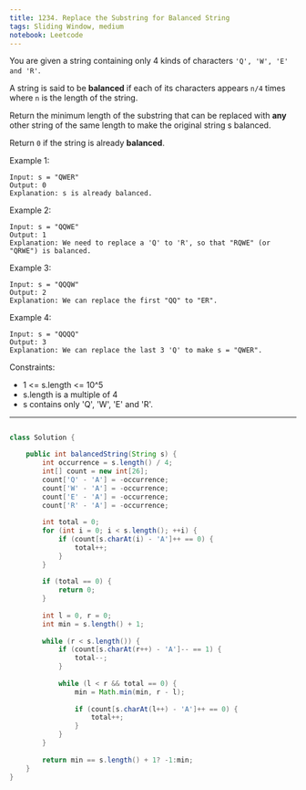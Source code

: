 ```yaml
---
title: 1234. Replace the Substring for Balanced String
tags: Sliding Window, medium
notebook: Leetcode
---
```


You are given a string containing only 4 kinds of characters `'Q', 'W', 'E' and 'R'`.

A string is said to be **balanced** if each of its characters appears `n/4` times where `n` is the length of the string.

Return the minimum length of the substring that can be replaced with **any** other string of the same length to make the original string s balanced.

Return `0` if the string is already **balanced**.

Example 1:
```
Input: s = "QWER"
Output: 0
Explanation: s is already balanced.
```
Example 2:
```
Input: s = "QQWE"
Output: 1
Explanation: We need to replace a 'Q' to 'R', so that "RQWE" (or "QRWE") is balanced.
```
Example 3:
```
Input: s = "QQQW"
Output: 2
Explanation: We can replace the first "QQ" to "ER".
``` 
Example 4:
```
Input: s = "QQQQ"
Output: 3
Explanation: We can replace the last 3 'Q' to make s = "QWER".
```

Constraints:

- 1 <= s.length <= 10^5
- s.length is a multiple of 4
- s contains only 'Q', 'W', 'E' and 'R'.

----------

```Java

class Solution {

	public int balancedString(String s) {
    	int occurrence = s.length() / 4;
    	int[] count = new int[26];
    	count['Q' - 'A'] = -occurrence;
    	count['W' - 'A'] = -occurrence;
    	count['E' - 'A'] = -occurrence;
    	count['R' - 'A'] = -occurrence;
    	
    	int total = 0;
    	for (int i = 0; i < s.length(); ++i) {
    		if (count[s.charAt(i) - 'A']++ == 0) {
    			total++;
    		}
    	}
        
        if (total == 0) {
            return 0;
        }
        
    	int l = 0, r = 0;
    	int min = s.length() + 1;
    	
    	while (r < s.length()) {
    		if (count[s.charAt(r++) - 'A']-- == 1) {
    			total--;
    		}
            
    		while (l < r && total == 0) {
    			min = Math.min(min, r - l);
    			
    			if (count[s.charAt(l++) - 'A']++ == 0) {
    				total++;
    			}
    		}
    	}
    	
        return min == s.length() + 1? -1:min;
    }
}
```